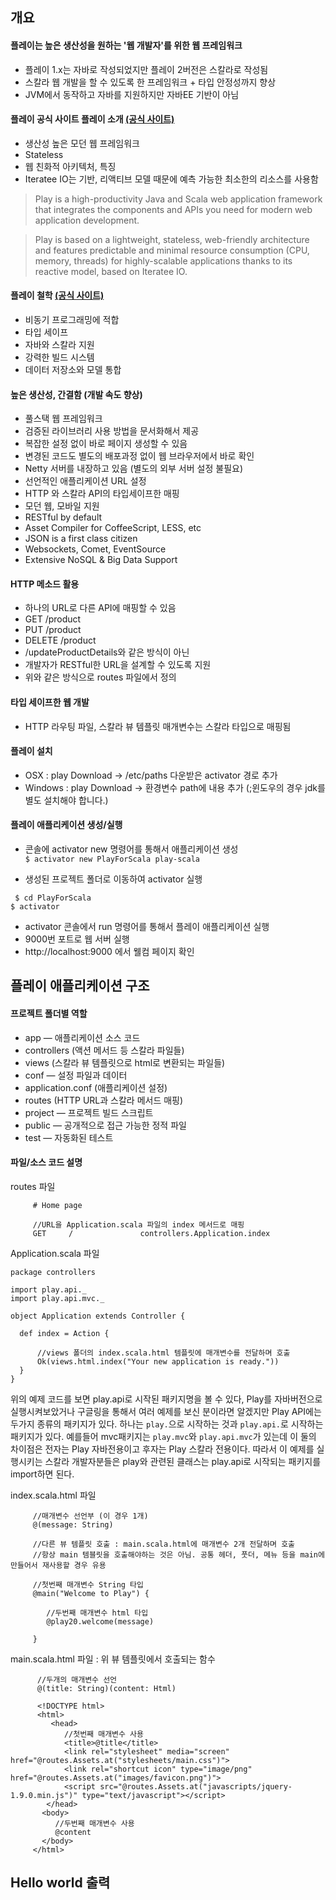 ## 개요
#### 플레이는 높은 생산성을 원하는 '웹 개발자'를 위한 웹 프레임워크
 - 플레이 1.x는 자바로 작성되었지만 플레이 2버전은 스칼라로 작성됨
 - 스칼라 웹 개발을 할 수 있도록 한 프레임워크 + 타입 안정성까지 향상
 - JVM에서 동작하고 자바를 지원하지만 자바EE 기반이 아님

#### 플레이 공식 사이트 플레이 소개 [(공식 사이트)](https://www.playframework.com)
 - 생산성 높은 모던 웹 프레임워크
 - Stateless
 - 웹 친화적 아키텍처, 특징
 - Iteratee IO는 기반, 리액티브 모델 때문에 예측 가능한 최소한의 리소스를 사용함

> Play is a high-productivity Java and Scala web application framework that integrates the components and APIs you need for modern web application development.

> Play is based on a lightweight, stateless, web-friendly architecture and features predictable and minimal resource consumption (CPU, memory, threads) for highly-scalable applications thanks to its reactive model, based on Iteratee IO.

#### 플레이 철학 [(공식 사이트)](https://www.playframework.com/documentation/2.3.x/Philosophy)
- 비동기 프로그래밍에 적합
- 타입 세이프
- 자바와 스칼라 지원
- 강력한 빌드 시스템
- 데이터 저장소와 모델 통합

#### 높은 생산성, 간결함 (개발 속도 향상)
 - 풀스택 웹 프레임워크
  - 검증된 라이브러리 사용 방법을 문서화해서 제공
 - 복잡한 설정 없이 바로 페이지 생성할 수 있음
 - 변경된 코드도 별도의 배포과정 없이 웹 브라우저에서 바로 확인
 - Netty 서버를 내장하고 있음 (별도의 외부 서버 설정 불필요)
 - 선언적인 애플리케이션 URL 설정
 - HTTP 와 스칼라 API의 타입세이프한 매핑
 - 모던 웹, 모바일 지원
  - RESTful by default
  - Asset Compiler for CoffeeScript, LESS, etc
  - JSON is a first class citizen
  - Websockets, Comet, EventSource
  - Extensive NoSQL & Big Data Support

#### HTTP 메소드 활용
 - 하나의 URL로 다른 API에 매핑할 수 있음
  - GET /product
  - PUT /product
  - DELETE /product
 - /updateProductDetails와 같은 방식이 아닌
 - 개발자가 RESTful한 URL을 설계할 수 있도록 지원
  - 위와 같은 방식으로 routes 파일에서 정의


#### 타입 세이프한 웹 개발
 - HTTP 라우팅 파일, 스칼라 뷰 템플릿 매개변수는 스칼라 타입으로 매핑됨

#### 플레이 설치
  - OSX : play Download -> /etc/paths 다운받은 activator 경로 추가
  - Windows : play Download -> 환경변수 path에 내용 추가
    (;윈도우의 경우 jdk를 별도 설치해야 합니다.)

#### 플레이 애플리케이션 생성/실행
  - 콘솔에 activator new 명령어를 통해서 애플리케이션 생성  
   `$ activator new PlayForScala play-scala`

  - 생성된 프로젝트 폴더로 이동하여 activator 실행
   ````
    $ cd PlayForScala
   $ activator
````

  - activator 콘솔에서 run 명령어를 통해서 플레이 애플리케이션 실행
  - 9000번 포트로 웹 서버 실행
   - http://localhost:9000 에서 웰컴 페이지 확인

## 플레이 애플리케이션 구조 
#### 프로젝트 폴더별 역할
  - app — 애플리케이션 소스 코드
   - controllers (액션 메서드 등 스칼라 파일들)
   - views (스칼라 뷰 템플릿으로 html로 변환되는 파일들)
  - conf — 설정 파일과 데이터
   - application.conf (애플리케이션 설정)
   - routes (HTTP URL과 스칼라 메서드 매핑)
  - project — 프로젝트 빌드 스크립트
  - public — 공개적으로 접근 가능한 정적 파일
  - test — 자동화된 테스트

#### 파일/소스 코드 설명 
routes 파일
````
     # Home page
    
     //URL을 Application.scala 파일의 index 메서드로 매핑
     GET     /               controllers.Application.index
````

Application.scala 파일
````
package controllers

import play.api._
import play.api.mvc._

object Application extends Controller {

  def index = Action {
      
      //views 폴더의 index.scala.html 템플릿에 매개변수를 전달하며 호출
      Ok(views.html.index("Your new application is ready."))     
  }
}
````

위의 예제 코드를 보면 play.api로 시작된 패키지명을 볼 수 있다, Play를 자바버전으로 실행시켜보았거나 구글링을 통해서 여러 예제를 보신 분이라면 알겠지만 Play API에는 두가지 종류의 패키지가 있다.
하나는 `play.`으로 시작하는 것과  `play.api.`로 시작하는 패키지가 있다. 예를들어 mvc패키지는 `play.mvc`와 `play.api.mvc`가 있는데 이 둘의 차이점은 전자는 Play 자바전용이고 후자는 Play 스칼라 전용이다. 따라서 이 예제를 실행시키는 스칼라 개발자분들은 play와 관련된 클래스는 play.api로 시작되는 패키지를 import하면 된다.

index.scala.html 파일
````
     //매개변수 선언부 (이 경우 1개)
     @(message: String)  
    
     //다른 뷰 템플릿 호출 : main.scala.html에 매개변수 2개 전달하며 호출
     //항상 main 템블릿을 호출해야하는 것은 아님. 공통 헤더, 풋더, 메뉴 등을 main에 만들어서 재사용할 경우 유용
    
     //첫번째 매개변수 String 타입 
     @main("Welcome to Play") {  

        //두번째 매개변수 html 타입
        @play20.welcome(message) 

     }
````

main.scala.html 파일 : 위 뷰 템플릿에서 호출되는 함수
````
      //두개의 매개변수 선언
      @(title: String)(content: Html)  

      <!DOCTYPE html>
      <html>
         <head>
            //첫번째 매개변수 사용
            <title>@title</title>
            <link rel="stylesheet" media="screen" href="@routes.Assets.at("stylesheets/main.css")">
            <link rel="shortcut icon" type="image/png" href="@routes.Assets.at("images/favicon.png")">
            <script src="@routes.Assets.at("javascripts/jquery-1.9.0.min.js")" type="text/javascript"></script>
        </head>
       <body>
          //두번째 매개변수 사용
          @content
       </body>
     </html>
````

## Hello world 출력

